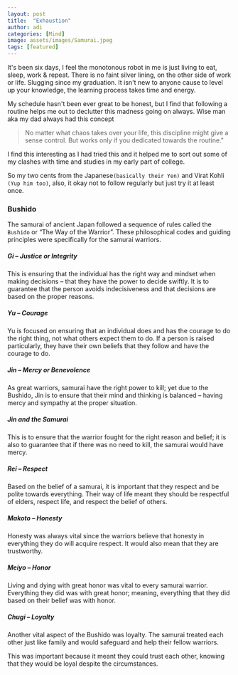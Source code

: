 ```yaml
---
layout: post
title:  "Exhaustion"
author: adi
categories: [Mind]
image: assets/images/Samurai.jpeg
tags: [featured]
---
```


It's been six days, I feel the monotonous robot in me is just living to eat, sleep, work & repeat. There is no faint silver lining, on the other side of work or life. Slugging since my graduation. It isn't new to anyone cause to level up your knowledge, the learning process takes time and energy.

My schedule hasn't been ever great to be honest, but I find that following a routine helps me out to declutter this madness going on always. Wise man aka my dad always had this concept
>No matter what chaos takes over your life, this discipline might give a sense control. But works only if you dedicated towards the routine."

I find this interesting as I had tried this and it helped me to sort out some of my clashes with time and studies in my early part of college.

So my two cents from the Japanese`(basically their Yen)` and Virat Kohli `(Yup him too)`,
also, it okay not to follow regularly but just try it at least once.

### Bushido
The samurai of ancient Japan followed a sequence of rules called the `Bushido` or “The Way of the Warrior”. These philosophical codes and guiding principles were specifically for the samurai warriors.

<h5>Gi – Justice or Integrity</h5>
This is ensuring that the individual has the right way and mindset when making decisions – that they have the power to decide swiftly. It is to guarantee that the person avoids indecisiveness and that decisions are based on the proper reasons.

<h5>Yu – Courage</h5>
Yu is focused on ensuring that an individual does and has the courage to do the right thing, not what others expect them to do. If a person is raised particularly, they have their own beliefs that they follow and have the courage to do.

<h5>Jin – Mercy or Benevolence</h5>
As great warriors, samurai have the right power to kill; yet due to the Bushido, Jin is to ensure that their mind and thinking is balanced – having mercy and sympathy at the proper situation.

<h5>Jin and the Samurai</h5>
This is to ensure that the warrior fought for the right reason and belief; it is also to guarantee that if there was no need to kill, the samurai would have mercy.

<h5>Rei – Respect</h5>
Based on the belief of a samurai, it is important that they respect and be polite towards everything. Their way of life meant they should be respectful of elders, respect life, and respect the belief of others.

<h5>Makoto – Honesty</h5>
Honesty was always vital since the warriors believe that honesty in everything they do will acquire respect. It would also mean that they are trustworthy.

<h5>Meiyo – Honor</h5>
Living and dying with great honor was vital to every samurai warrior. Everything they did was with great honor; meaning, everything that they did based on their belief was with honor.

<h5>Chugi – Loyalty</h5>
Another vital aspect of the Bushido was loyalty. The samurai treated each other just like family and would safeguard and help their fellow warriors.

This was important because it meant they could trust each other, knowing that they would be loyal despite the circumstances.


